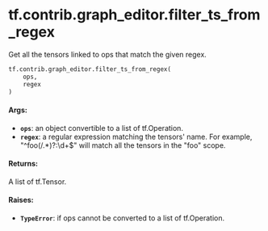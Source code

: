 <div itemscope itemtype="http://developers.google.com/ReferenceObject">
<meta itemprop="name" content="tf.contrib.graph_editor.filter_ts_from_regex" />
<meta itemprop="path" content="Stable" />
</div>

# tf.contrib.graph_editor.filter_ts_from_regex

Get all the tensors linked to ops that match the given regex.

``` python
tf.contrib.graph_editor.filter_ts_from_regex(
    ops,
    regex
)
```

<!-- Placeholder for "Used in" -->


#### Args:


* <b>`ops`</b>: an object convertible to a list of tf.Operation.
* <b>`regex`</b>: a regular expression matching the tensors' name.
  For example, "^foo(/.*)?:\d+$" will match all the tensors in the "foo"
  scope.

#### Returns:

A list of tf.Tensor.


#### Raises:


* <b>`TypeError`</b>: if ops cannot be converted to a list of tf.Operation.